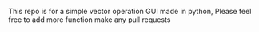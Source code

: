 This repo is for a simple vector operation GUI made in python, Please feel free to add more function
make any pull requests 
